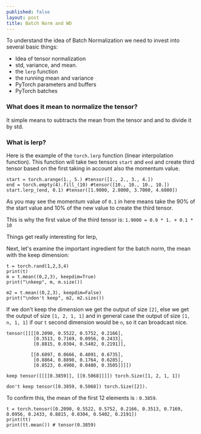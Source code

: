 ```yaml
---
published: false
layout: post
title: Batch Norm and WD
---
```

To understand the idea of Batch Normalization we need to invest into several basic things:

* Idea of tensor normalization
* std, variance, and mean.
* the `lerp` function
* the running mean and variance
* PyTorch parameters and buffers
* PyTorch batches

### What does it mean to normalize the tensor? 

It simple means to subtracts the mean from the tensor and and to divide it by std.

### What is lerp?

<!-- Because `lerp` uses exactly the opposite momentum Batch norm uses that same momentum.

0.1 momentum in `lerp` (aka Batch norm) is the same as 0.9 momentum in Adam or other optimizer.
```
 |  Args:
 |      num_features: :math:`C` from an expected input of size
 |          :math:`(N, C, L)` or :math:`L` from input of size :math:`(N, L)`
 |      eps: a value added to the denominator for numerical stability.
 |          Default: 1e-5
 |      momentum: the value used for the running_mean and running_var
 |          computation. Can be set to ``None`` for cumulative moving average
 |          (i.e. simple average). Default: 0.1
 |      affine: a boolean value that when set to ``True``, this module has
 |          learnable affine parameters. Default: ``True``
 |      track_running_stats: a boolean value that when set to ``True``, this
 |          module tracks the running mean and variance, and when set to ``False``,
 |          this module does not track such statistics and always uses batch
 |          statistics in both training and eval modes. Default: ``True``
 |  
 |  Shape:
 |      - Input: :math:`(N, C)` or :math:`(N, C, L)`
 |      - Output: :math:`(N, C)` or :math:`(N, C, L)` (same shape as input)
 ```
 
...

```
for name, buf in model.bn.named_buffers():
    print(name)
# running_mean
# running_var
# num_batches_tracked    
```
...

Only if `affine=True`.
```
for name, param in model.bn.named_parameters():
    print(name)
# weight
# bias
```
 -->

Here is the example of the `torch.lerp` function (linear interpolation function). This function will take two tensors `start` and `end` and create third tensor based on the first taking in account also the momentum value.

```
start = torch.arange(1., 5.) #tensor([1., 2., 3., 4.]) 
end = torch.empty(4).fill_(10) #tensor([10., 10., 10., 10.])
start.lerp_(end, 0.1) #tensor([1.9000, 2.8000, 3.7000, 4.6000])
```
As you may see the momentum value of `0.1` in here means take the 90% of the start value and 10% of the new value to create the third tensor.

This is why the first value of the third tensor is:
`1.9000 = 0.9 * 1. + 0.1 * 10`

Things get really interesting for lerp, 

Next, let's examine the important ingredient for the batch norm, the mean with the keep dimension:

```
t = torch.rand(1,2,3,4)
print(t)
m = t.mean((0,2,3), keepdim=True)
print("\nkeep", m, m.size())

m2 = t.mean((0,2,3), keepdim=False)
print("\ndon't keep", m2, m2.size())
```

If we don't keep the dimension we get the output of size `[2]`, else we get the output of size `[1, 2, 1, 1]` and in general case the output of size `[1, n, 1, 1]` if our `t` second dimension would be `n`, so it can broadcast nice.

```
tensor([[[[0.2090, 0.5522, 0.5752, 0.2166],
          [0.3513, 0.7169, 0.0956, 0.2433],
          [0.8815, 0.0304, 0.5402, 0.2191]],

         [[0.6097, 0.0666, 0.4091, 0.6735],
          [0.8864, 0.8898, 0.1764, 0.6285],
          [0.8523, 0.4908, 0.0480, 0.3505]]]])

keep tensor([[[[0.3859]], [[0.5068]]]]) torch.Size([1, 2, 1, 1])

don't keep tensor([0.3859, 0.5068]) torch.Size([2]).
```
To confirm this, the mean of the first 12 elements is : `0.3859`.
```
t = torch.tensor([0.2090, 0.5522, 0.5752, 0.2166, 0.3513, 0.7169, 0.0956, 0.2433, 0.8815, 0.0304, 0.5402, 0.2191])
print(tt)
print(tt.mean()) # tensor(0.3859)
```



